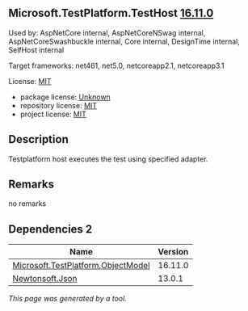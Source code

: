 Microsoft.TestPlatform.TestHost [16.11.0](https://www.nuget.org/packages/Microsoft.TestPlatform.TestHost/16.11.0)
--------------------

Used by: AspNetCore internal, AspNetCoreNSwag internal, AspNetCoreSwashbuckle internal, Core internal, DesignTime internal, SelfHost internal

Target frameworks: net461, net5.0, netcoreapp2.1, netcoreapp3.1

License: [MIT](../../../../licenses/mit) 

- package license: [Unknown]() 
- repository license: [MIT](https://github.com/microsoft/vstest) 
- project license: [MIT](https://github.com/microsoft/vstest/) 

Description
-----------
Testplatform host executes the test using specified adapter.

Remarks
-----------
no remarks


Dependencies 2
-----------

|Name|Version|
|----------|:----|
|[Microsoft.TestPlatform.ObjectModel](../../../../packages/nuget.org/microsoft.testplatform.objectmodel/16.11.0)|16.11.0|
|[Newtonsoft.Json](../../../../packages/nuget.org/newtonsoft.json/13.0.1)|13.0.1|

*This page was generated by a tool.*